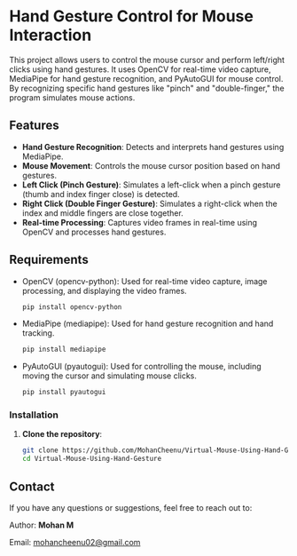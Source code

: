 # Hand Gesture Control for Mouse Interaction

This project allows users to control the mouse cursor and perform left/right clicks using hand gestures. It uses OpenCV for real-time video capture, MediaPipe for hand gesture recognition, and PyAutoGUI for mouse control. By recognizing specific hand gestures like "pinch" and "double-finger," the program simulates mouse actions.

## Features

- **Hand Gesture Recognition**: Detects and interprets hand gestures using MediaPipe.
- **Mouse Movement**: Controls the mouse cursor position based on hand gestures.
- **Left Click (Pinch Gesture)**: Simulates a left-click when a pinch gesture (thumb and index finger close) is detected.
- **Right Click (Double Finger Gesture)**: Simulates a right-click when the index and middle fingers are close together.
- **Real-time Processing**: Captures video frames in real-time using OpenCV and processes hand gestures.

## Requirements

- OpenCV (opencv-python): Used for real-time video capture, image processing, and displaying the video frames.
  ```bash
  pip install opencv-python
- MediaPipe (mediapipe): Used for hand gesture recognition and hand tracking.
  ```bash
  pip install mediapipe
- PyAutoGUI (pyautogui): Used for controlling the mouse, including moving the cursor and simulating mouse clicks.
  ```bash
  pip install pyautogui
### Installation

1. **Clone the repository**:
   ```bash
   git clone https://github.com/MohanCheenu/Virtual-Mouse-Using-Hand-Gesture.git
   cd Virtual-Mouse-Using-Hand-Gesture
## Contact
If you have any questions or suggestions, feel free to reach out to:

Author: **Mohan M**

Email: mohancheenu02@gmail.com
